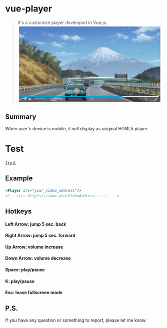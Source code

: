 # vue-player

> It's a customize player developed in Vue.js.
![player view](./src/assets/playerlooks.png)

## Summary
When user's device is mobile, it will display as original HTML5 player.

# Test
[Try it](https://misty-duck.glitch.me/vueplayer/test)


## Example
```html
<Player src="your_video_address"/>
<!-- src: http(s)://www.yourVideoAddress......  -->
```

## Hotkeys
#### Left Arrow: jump 5 sec. back
#### Right Arrow: jump 5 sec. forward
#### Up Arrow: volume increase
#### Down Arrow: volume decrease
#### Space: play/pause
#### K: play/pause
#### Esc: leave fullscreen mode

## P.S.

If you have any question or something to report, please let me know.
